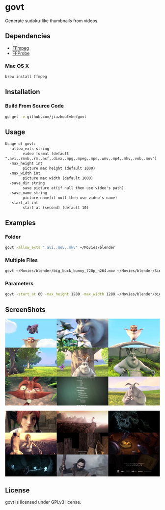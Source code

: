 # govt #

Generate sudoku-like thumbnails from videos.

## Dependencies ##

- [FFmpeg](https://www.ffmpeg.org/)
- [FFProbe](https://www.ffmpeg.org/ffprobe.html)

### Mac OS X ##

```bash
brew install ffmpeg
```

## Installation ##

### Build From Source Code ###

```bash
go get -v github.com/jiazhoulvke/govt
```

## Usage ##

```
Usage of govt:
  -allow_exts string
        video format (default ".avi,.rmvb,.rm,.asf,.divx,.mpg,.mpeg,.mpe,.wmv,.mp4,.mkv,.vob,.mov")
  -max_height int
        picture max height (default 1000)
  -max_width int
        picture max width (default 1000)
  -save_dir string
        save picture at(if null then use video's path)
  -save_name string
        picture name(if null then use video's name)
  -start_at int
        start at (second) (default 10)
```

## Examples ##

### Folder ###

```bash
govt -allow_exts ".avi,.mov,.mkv" ~/Movies/blender
```

### Multiple Files ###

```bash
govt ~/Movies/blender/big_buck_bunny_720p_h264.mov ~/Movies/blender/Sintel.2010.720p.mkv
```

### Parameters ###

```bash
govt -start_at 60 -max_height 1280 -max_width 1280 ~/Movies/blender/big_buck_bunny_720p_h264.mov
```

## ScreenShots ##

![screenshot1](https://raw.githubusercontent.com/jiazhoulvke/govt/master/screenshots/big_buck_bunny_720p_h264.jpg)

![screenshot2](https://raw.githubusercontent.com/jiazhoulvke/govt/master/screenshots/Sintel.2010.720p.jpg)

## License ##

govt is licensed under GPLv3 license.
